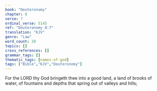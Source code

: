 ```yaml
---
book: "Deuteronomy"
chapter: 8
verse: 7
ordinal_verse: 5145
ref: "Deuteronomy 8:7"
translation: "KJV"
genre: "Law"
word_count: 28
topics: []
cross_references: []
grammar_tags: []
thematic_tags: [names-of-god]
tags: ["Bible","KJV","Deuteronomy"]
---
```

For the LORD thy God bringeth thee into a good land, a land of brooks of water, of fountains and depths that spring out of valleys and hills;
